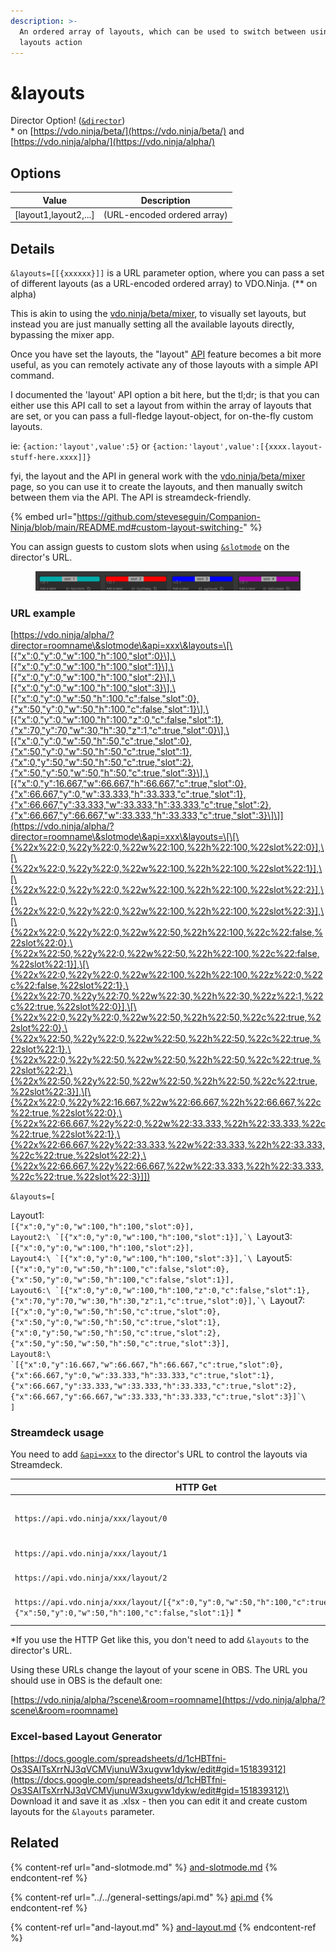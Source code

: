 ```yaml
---
description: >-
  An ordered array of layouts, which can be used to switch between using the API
  layouts action
---
```


# \&layouts

Director Option! ([`&director`](../../viewers-settings/director.md))\
\* on [https://vdo.ninja/beta/](https://vdo.ninja/beta/) and [https://vdo.ninja/alpha/](https://vdo.ninja/alpha/)

## Options

| Value                  | Description                 |
| ---------------------- | --------------------------- |
| \[layout1,layout2,...] | (URL-encoded ordered array) |

## Details

`&layouts=[[{xxxxxx}]]` is a URL parameter option, where you can pass a set of different layouts (as a URL-encoded ordered array) to VDO.Ninja. (\*\* on alpha)

This is akin to using the [vdo.ninja/beta/mixer](https://vdo.ninja/beta/mixer), to visually set layouts, but instead you are just manually setting all the available layouts directly, bypassing the mixer app.

Once you have set the layouts, the "layout" [API](../../general-settings/api.md) feature becomes a bit more useful, as you can remotely activate any of those layouts with a simple API command.

I documented the 'layout' API option a bit here, but the tl;dr; is that you can either use this API call to set a layout from within the array of layouts that are set, or you can pass a full-fledge layout-object, for on-the-fly custom layouts.

ie: `{action:'layout',value':5}` or `{action:'layout',value':[{xxxx.layout-stuff-here.xxxx]]}`

fyi, the layout and the API in general work with the [vdo.ninja/beta/mixer](https://vdo.ninja/beta/mixer) page, so you can use it to create the layouts, and then manually switch between them via the API. The API is streamdeck-friendly.

{% embed url="https://github.com/steveseguin/Companion-Ninja/blob/main/README.md#custom-layout-switching-" %}

You can assign guests to custom slots when using [`&slotmode`](and-slotmode.md) on the director's URL.

<figure><img src="../../.gitbook/assets/image (5).png" alt=""><figcaption></figcaption></figure>

### URL example

[https://vdo.ninja/alpha/?director=roomname\&slotmode\&api=xxx\&layouts=\[\[{"x":0,"y":0,"w":100,"h":100,"slot":0}\],\[{"x":0,"y":0,"w":100,"h":100,"slot":1}\],\[{"x":0,"y":0,"w":100,"h":100,"slot":2}\],\[{"x":0,"y":0,"w":100,"h":100,"slot":3}\],\[{"x":0,"y":0,"w":50,"h":100,"c":false,"slot":0},{"x":50,"y":0,"w":50,"h":100,"c":false,"slot":1}\],\[{"x":0,"y":0,"w":100,"h":100,"z":0,"c":false,"slot":1},{"x":70,"y":70,"w":30,"h":30,"z":1,"c":true,"slot":0}\],\[{"x":0,"y":0,"w":50,"h":50,"c":true,"slot":0},{"x":50,"y":0,"w":50,"h":50,"c":true,"slot":1},{"x":0,"y":50,"w":50,"h":50,"c":true,"slot":2},{"x":50,"y":50,"w":50,"h":50,"c":true,"slot":3}\],\[{"x":0,"y":16.667,"w":66.667,"h":66.667,"c":true,"slot":0},{"x":66.667,"y":0,"w":33.333,"h":33.333,"c":true,"slot":1},{"x":66.667,"y":33.333,"w":33.333,"h":33.333,"c":true,"slot":2},{"x":66.667,"y":66.667,"w":33.333,"h":33.333,"c":true,"slot":3}\]\]](https://vdo.ninja/alpha/?director=roomname\&slotmode\&api=xxx\&layouts=\[\[\{%22x%22:0,%22y%22:0,%22w%22:100,%22h%22:100,%22slot%22:0}],\[\{%22x%22:0,%22y%22:0,%22w%22:100,%22h%22:100,%22slot%22:1}],\[\{%22x%22:0,%22y%22:0,%22w%22:100,%22h%22:100,%22slot%22:2}],\[\{%22x%22:0,%22y%22:0,%22w%22:100,%22h%22:100,%22slot%22:3}],\[\{%22x%22:0,%22y%22:0,%22w%22:50,%22h%22:100,%22c%22:false,%22slot%22:0},\{%22x%22:50,%22y%22:0,%22w%22:50,%22h%22:100,%22c%22:false,%22slot%22:1}],\[\{%22x%22:0,%22y%22:0,%22w%22:100,%22h%22:100,%22z%22:0,%22c%22:false,%22slot%22:1},\{%22x%22:70,%22y%22:70,%22w%22:30,%22h%22:30,%22z%22:1,%22c%22:true,%22slot%22:0}],\[\{%22x%22:0,%22y%22:0,%22w%22:50,%22h%22:50,%22c%22:true,%22slot%22:0},\{%22x%22:50,%22y%22:0,%22w%22:50,%22h%22:50,%22c%22:true,%22slot%22:1},\{%22x%22:0,%22y%22:50,%22w%22:50,%22h%22:50,%22c%22:true,%22slot%22:2},\{%22x%22:50,%22y%22:50,%22w%22:50,%22h%22:50,%22c%22:true,%22slot%22:3}],\[\{%22x%22:0,%22y%22:16.667,%22w%22:66.667,%22h%22:66.667,%22c%22:true,%22slot%22:0},\{%22x%22:66.667,%22y%22:0,%22w%22:33.333,%22h%22:33.333,%22c%22:true,%22slot%22:1},\{%22x%22:66.667,%22y%22:33.333,%22w%22:33.333,%22h%22:33.333,%22c%22:true,%22slot%22:2},\{%22x%22:66.667,%22y%22:66.667,%22w%22:33.333,%22h%22:33.333,%22c%22:true,%22slot%22:3}]])

`&layouts=[`

Layout1:\
`[{"x":0,"y":0,"w":100,"h":100,"slot":0}],`\
``Layout2:\
`[{"x":0,"y":0,"w":100,"h":100,"slot":1}],`\
``Layout3:\
`[{"x":0,"y":0,"w":100,"h":100,"slot":2}],`\
``Layout4:\
`[{"x":0,"y":0,"w":100,"h":100,"slot":3}],`\
``Layout5:\
`[{"x":0,"y":0,"w":50,"h":100,"c":false,"slot":0},{"x":50,"y":0,"w":50,"h":100,"c":false,"slot":1}],`\
``Layout6:\
`[{"x":0,"y":0,"w":100,"h":100,"z":0,"c":false,"slot":1},{"x":70,"y":70,"w":30,"h":30,"z":1,"c":true,"slot":0}],`\
``Layout7:\
`[{"x":0,"y":0,"w":50,"h":50,"c":true,"slot":0},{"x":50,"y":0,"w":50,"h":50,"c":true,"slot":1},{"x":0,"y":50,"w":50,"h":50,"c":true,"slot":2},{"x":50,"y":50,"w":50,"h":50,"c":true,"slot":3}],`\
``Layout8:\
`[{"x":0,"y":16.667,"w":66.667,"h":66.667,"c":true,"slot":0},{"x":66.667,"y":0,"w":33.333,"h":33.333,"c":true,"slot":1},{"x":66.667,"y":33.333,"w":33.333,"h":33.333,"c":true,"slot":2},{"x":66.667,"y":66.667,"w":33.333,"h":33.333,"c":true,"slot":3}]`\
``\
`]`

### Streamdeck usage

You need to add [`&api=xxx`](../../general-settings/api.md) to the director's URL to control the layouts via Streamdeck.

| HTTP Get                                                                                                                                | Description                         |
| --------------------------------------------------------------------------------------------------------------------------------------- | ----------------------------------- |
| `https://api.vdo.ninja/xxx/layout/0`                                                                                                    | Disables the layouts -> Auto-mixing |
| `https://api.vdo.ninja/xxx/layout/1`                                                                                                    | Select Layout 1                     |
| `https://api.vdo.ninja/xxx/layout/2`                                                                                                    | Select Layout 2                     |
| `https://api.vdo.ninja/xxx/layout/[{"x":0,"y":0,"w":50,"h":100,"c":true,"slot":0},{"x":50,"y":0,"w":50,"h":100,"c":false,"slot":1}]` \* | Select specified layout             |

\*If you use the HTTP Get like this, you don't need to add `&layouts` to the director's URL.

Using these URLs change the layout of your scene in OBS. The URL you should use in OBS is the default one:

[https://vdo.ninja/alpha/?scene\&room=roomname](https://vdo.ninja/alpha/?scene\&room=roomname)

### Excel-based Layout Generator

[https://docs.google.com/spreadsheets/d/1cHBTfni-Os3SAITsXrrNJ3qVCMVjunuW3xugvw1dykw/edit#gid=151839312](https://docs.google.com/spreadsheets/d/1cHBTfni-Os3SAITsXrrNJ3qVCMVjunuW3xugvw1dykw/edit#gid=151839312)\
\
Download it and save it as .xlsx - then you can edit it and create custom layouts for the `&layouts` parameter.

## Related

{% content-ref url="and-slotmode.md" %}
[and-slotmode.md](and-slotmode.md)
{% endcontent-ref %}

{% content-ref url="../../general-settings/api.md" %}
[api.md](../../general-settings/api.md)
{% endcontent-ref %}

{% content-ref url="and-layout.md" %}
[and-layout.md](and-layout.md)
{% endcontent-ref %}
